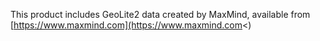 This product includes GeoLite2 data created by MaxMind, available from [https://www.maxmind.com](https://www.maxmind.com<)